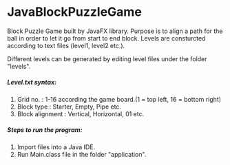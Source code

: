 # JavaBlockPuzzleGame
Block Puzzle Game built by JavaFX library. Purpose is to align a path for the ball in order to let it go from start to end block. Levels are consturcted according to text files (level1, level2 etc.). 

Different levels can be generated by editing level files under the folder "levels".
##### Level.txt syntax:
1. Grid no. : 1-16 according the game board.(1 = top left, 16 = bottom right)
2. Block type : Starter, Empty, Pipe etc.
3. Block alignment : Vertical, Horizontal, 01 etc.

##### Steps to run the program:
1. Import files into a Java IDE.
2. Run Main.class file in the folder "application".
